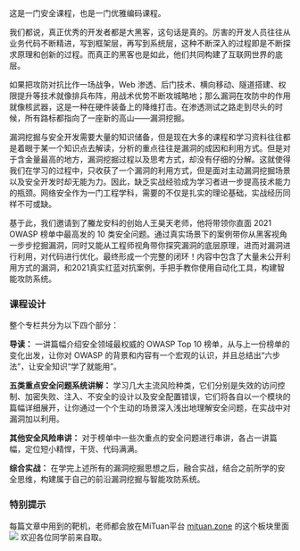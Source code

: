 这是一门安全课程，也是一门优雅编码课程。

我们都说，真正优秀的开发者都是大黑客，这句话是真的。厉害的开发人员往往从业务代码不断精进，写到框架层，再写到系统层，这种不断深入的过程即是不断探求原理和创新的过程。而真正的黑客也是如此，他们共同构建了互联网世界的底层。

如果把攻防对抗比作一场战争，Web 渗透、后门技术、横向移动、隧道搭建、权限提升等技术就像排兵布阵，用战术优势不断攻城略地；那么漏洞在攻防中的作用就像核武器，这是一种在硬件装备上的降维打击。在渗透测试之路走到尽头的时候，所有路标都指向了一座新的高山——漏洞挖掘。

漏洞挖掘与安全开发需要大量的知识储备，但是现在大多的课程和学习资料往往都是着眼于某一个知识点去解读，分析的重点往往是漏洞的成因和利用方式。但是对于含金量最高的地方，漏洞挖掘过程以及思考方式，却没有仔细的分解。这就使得我们在学习的过程中，只收获了一个漏洞的利用方式，但是面对主动漏洞挖掘场景以及安全开发时却无能为力。因此，缺乏实战经验成为学习者进一步提高技术能力的瓶颈。网络安全作为一门工程学科，需要的不仅是扎实的理论基础，实战经历同样不可或缺。

基于此，我们邀请到了螣龙安科的创始人王昊天老师，他将带领你直面 2021 OWASP 榜单中最高发的 10 类安全问题。通过真实场景下的案例带你从黑客视角一步步挖掘漏洞，同时又能从工程师视角带你探究漏洞的底层原理，进而对漏洞进行利用，对代码进行优化。最终形成一个完整的闭环！内容中包含了大量未公开利用方式的漏洞，和2021真实红蓝对抗案例，手把手教你使用自动化工具，构建智能攻防系统。

### 课程设计

整个专栏共分为以下四个部分：

**导读：** 一讲篇幅介绍安全领域最权威的 OWASP Top 10 榜单，从与上一份榜单的变化出发，让你对 OWASP 的背景和内容有一个宏观的认识，并且总结出“六步法”，让安全知识“学了就能用”。

**五类重点安全问题系统讲解：** 学习几大主流风险种类，它们分别是失效的访问控制、加密失败、注入、不安全的设计以及安全配置错误，它们将各自以一个模块的篇幅详细展开，让你通过一个个生动的场景深入浅出地理解安全问题，在实战中对漏洞加以利用。

**其他安全风险串讲：** 对于榜单中一些次重点的安全问题进行串讲，各占一讲篇幅，定位短小精悍，干货、代码满满。

**综合实战：** 在学完上述所有的漏洞挖掘思想之后，融合实战，结合之前所学的安全思维，构建属于自己的前沿漏洞挖掘与智能攻防系统。

### 特别提示

每篇文章中用到的靶机，老师都会放在MiTuan平台 [mituan.zone](http://mituan.zone) 的这个板块里面![](https://static001.geekbang.org/resource/image/ce/97/ce655420aed5d8d40ca33e6f80040c97.jpg) 欢迎各位同学前来自取。